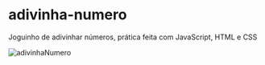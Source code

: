 # adivinha-numero
Joguinho de adivinhar números, prática feita com JavaScript, HTML e CSS

![adivinhaNumero](https://user-images.githubusercontent.com/60223123/115324851-ff793d00-a160-11eb-9fb1-50f842819e70.png)
